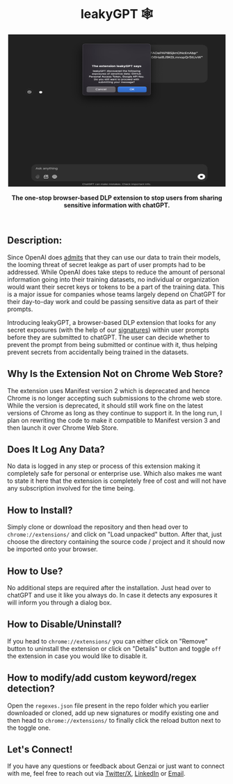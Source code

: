 <h1 align="center">leakyGPT 🕸️</h1>
<p align="center">
<img src="banner.png" height="350px" width="500px">
</p>
<p align="center"><b>The one-stop browser-based DLP extension to stop users from sharing sensitive information with chatGPT.</b></p>
<br>

## Description:
Since OpenAI does <a href="https://help.openai.com/en/articles/5722486-how-your-data-is-used-to-improve-model-performance">admits</a> that they can use our data to train their models, the looming threat of secret leakge as part of user prompts had to be addressed. While OpenAI does take steps to reduce the amount of personal information going into their training datasets, no individual or organization would want their secret keys or tokens to be a part of the training data. This is a major issue for companies whose teams largely depend on ChatGPT for their day-to-day work and could be passing sensitive data as part of their prompts.

Introducing leakyGPT, a browser-based DLP extension that looks for any secret exposures (with the help of our <a href="./regexes.json">signatures</a>) within user prompts before they are submitted to chatGPT. The user can decide whether to prevent the prompt from being submitted or continue with it, thus helping prevent secrets from accidentally being trained in the datasets.

## Why Is the Extension Not on Chrome Web Store?
The extension uses Manifest version 2 which is deprecated and hence Chrome is no longer accepting such submissions to the chrome web store. While the version is deprecated, it should still work fine on the latest versions of Chrome as long as they continue to support it. In the long run, I plan on rewriting the code to make it compatible to Manifest version 3 and then launch it over Chrome Web Store.

## Does It Log Any Data?
No data is logged in any step or process of this extension making it completely safe for personal or enterprise use. Which also makes me want to state it here that the extension is completely free of cost and will not have any subscription involved for the time being.

## How to Install?
Simply clone or download the repository and then head over to `chrome://extensions/` and click on "Load unpacked" button. After that, just choose the directory containing the source code / project and it should now be imported onto your browser. 

## How to Use?
No additional steps are required after the installation. Just head over to chatGPT and use it like you always do. In case it detects any exposures it will inform you through a dialog box.

## How to Disable/Uninstall?
If you head to `chrome://extensions/` you can either click on "Remove" button to uninstall the extension or click on "Details" button and toggle `off` the extension in case you would like to disable it.

## How to modify/add custom keyword/regex detection?
Open the `regexes.json` file present in the repo folder which you earlier downloaded or cloned, add up new signatures or modify existing one and then head to `chrome://extensions/` to finally click the reload button next to the toggle one.

<h2> Let's Connect! </h2>
If you have any questions or feedback about Genzai or just want to connect with me, feel free to reach out via <a href="https://x.com/0x9747">Twitter/X</a>, <a href="https://in.linkedin.com/in/umair-nehri-49699317a">LinkedIn</a> or <a href="mailto:umairnehri9747@gmail.com">Email</a>.
</div>

